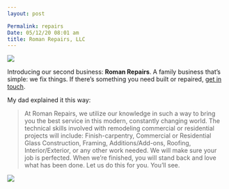 ```yaml
---
layout: post

Permalink: repairs
Date: 05/12/20 08:01 am
title: Roman Repairs, LLC
---
```


![][image-1]

Introducing our second business: **Roman Repairs**. A family business that’s simple: we fix things. If there’s something you need built or repaired, [get in touch][1].

My dad explained it this way:

> At Roman Repairs, we utilize our knowledge in such a way to bring you the best service in this modern, constantly changing world. The technical skills involved with remodeling commercial or residential projects will include: Finish-carpentry, Commercial or Residential Glass Construction, Framing, Additions/Add-ons, Roofing, Interior/Exterior, or any other work needed. We will make sure your job is perfected. When we’re finished, you will stand back and love what has been done. Let us do this for you. You’ll see.

![][image-2]

[1]:	mailto:%20nashp@me.com

[image-1]:	https://i.imgur.com/GdbgRUU.jpg
[image-2]:	https://i.imgur.com/bMRcUVU.jpg